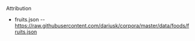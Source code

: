 Attribution

- fruits.json -- https://raw.githubusercontent.com/dariusk/corpora/master/data/foods/fruits.json
